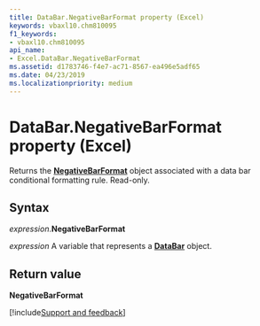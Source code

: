 ```yaml
---
title: DataBar.NegativeBarFormat property (Excel)
keywords: vbaxl10.chm810095
f1_keywords:
- vbaxl10.chm810095
api_name:
- Excel.DataBar.NegativeBarFormat
ms.assetid: d1783746-f4e7-ac71-8567-ea496e5adf65
ms.date: 04/23/2019
ms.localizationpriority: medium
---
```



# DataBar.NegativeBarFormat property (Excel)

Returns the **[NegativeBarFormat](Excel.NegativeBarFormat.md)** object associated with a data bar conditional formatting rule. Read-only.


## Syntax

_expression_.**NegativeBarFormat**

_expression_ A variable that represents a **[DataBar](Excel.DataBar.md)** object.


## Return value

**NegativeBarFormat**




[!include[Support and feedback](~/includes/feedback-boilerplate.md)]